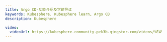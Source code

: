 ```yaml
---
title: Argo CD-功能介绍及学前导读
keywords: Kubesphere, Kubesphere learn, Argo CD
description: Kubesphere

video: 
  videoUrl: https://kubesphere-community.pek3b.qingstor.com/videos/%E4%BA%91%E5%8E%9F%E7%94%9F%E5%AE%9E%E6%88%98/%E7%AC%AC%E4%BA%8C%E6%9C%9F/19%E3%80%81Argo%20CD-%E5%8A%9F%E8%83%BD%E4%BB%8B%E7%BB%8D%E5%8F%8A%E5%AD%A6%E5%89%8D%E5%AF%BC%E8%AF%BB.mp4
---
```

